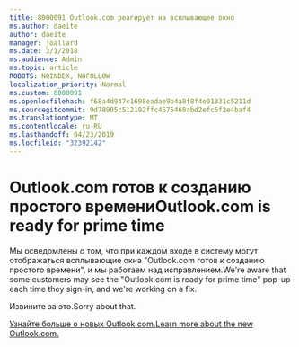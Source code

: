 ```yaml
---
title: 8000091 Outlook.com реагирует на всплывающее окно
ms.author: daeite
author: daeite
manager: joallard
ms.date: 3/1/2018
ms.audience: Admin
ms.topic: article
ROBOTS: NOINDEX, NOFOLLOW
localization_priority: Normal
ms.custom: 8000091
ms.openlocfilehash: f68a4d947c1698eadae9b4a8f8f4e01331c5211d
ms.sourcegitcommit: 9d78905c512192ffc4675468abd2efc5f2e4baf4
ms.translationtype: MT
ms.contentlocale: ru-RU
ms.lasthandoff: 04/23/2019
ms.locfileid: "32392142"
---
```

# <a name="outlookcom-is-ready-for-prime-time"></a><span data-ttu-id="85446-102">Outlook.com готов к созданию простого времени</span><span class="sxs-lookup"><span data-stu-id="85446-102">Outlook.com is ready for prime time</span></span>

<span data-ttu-id="85446-103">Мы осведомлены о том, что при каждом входе в систему могут отображаться всплывающие окна "Outlook.com готов к созданию простого времени", и мы работаем над исправлением.</span><span class="sxs-lookup"><span data-stu-id="85446-103">We're aware that some customers may see the "Outlook.com is ready for prime time" pop-up each time they sign-in, and we're working on a fix.</span></span>

<span data-ttu-id="85446-104">Извините за это.</span><span class="sxs-lookup"><span data-stu-id="85446-104">Sorry about that.</span></span>

[<span data-ttu-id="85446-105">Узнайте больше о новых Outlook.com.</span><span class="sxs-lookup"><span data-stu-id="85446-105">Learn more about the new Outlook.com.</span></span>](https://go.microsoft.com/fwlink/p/?linkid=2001300)